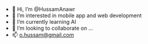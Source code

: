 - 👋 Hi, I’m @HussamAnawr
- 👀 I’m interested in mobile app and web development
- 🌱 I’m currently learning AI
- 💞️ I’m looking to collaborate on ...
- 📫 o.hussam@gmail.com

<!---
HussamAnawr/HussamAnawr is a ✨ special ✨ repository because its `README.md` (this file) appears on your GitHub profile.
You can click the Preview link to take a look at your changes.
--->
